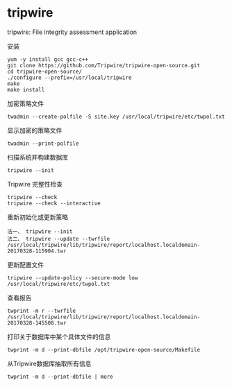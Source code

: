 # tripwire 
tripwire: File integrity assessment application

安装 

    yum -y install gcc gcc-c++
    git clone https://github.com/Tripwire/tripwire-open-source.git
    cd tripwire-open-source/
    ./configure --prefix=/usr/local/tripwire
    make
    make install

加密策略文件

    twadmin --create-polfile -S site.key /usr/local/tripwire/etc/twpol.txt

显示加密的策略文件

    twadmin --print-polfile

扫描系统并构建数据库

    tripwire --init

Tripwire 完整性检查

    tripwire --check
    tripwire --check --interactive

重新初始化或更新策略
   
    法一、 tripwire --init
    法二、 tripwire --update --twrfile /usr/local/tripwire/lib/tripwire/report/localhost.localdomain-20170328-115904.twr 

更新配置文件

    tripwire --update-policy --secure-mode low /usr/local/tripwire/etc/twpol.txt

查看报告

    twprint -m r --twrfile /usr/local/tripwire/lib/tripwire/report/localhost.localdomain-20170328-145508.twr

打印关于数据库中某个具体文件的信息

    twprint -m d --print-dbfile /opt/tripwire-open-source/Makefile

从Tripwire数据库抽取所有信息

    twprint -m d --print-dbfile | more

